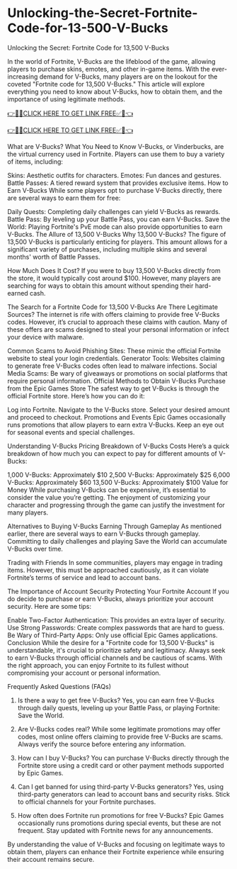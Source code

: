 # Unlocking-the-Secret-Fortnite-Code-for-13-500-V-Bucks
Unlocking the Secret: Fortnite Code for 13,500 V-Bucks

In the world of Fortnite, V-Bucks are the lifeblood of the game, allowing players to purchase skins, emotes, and other in-game items. With the ever-increasing demand for V-Bucks, many players are on the lookout for the coveted "Fortnite code for 13,500 V-Bucks." This article will explore everything you need to know about V-Bucks, how to obtain them, and the importance of using legitimate methods.

[👉🎁✅CLICK HERE TO GET LINK FREE✅🎁👈](https://freesingup.online/allgiftcards/)

[👉🎁✅CLICK HERE TO GET LINK FREE✅🎁👈](https://freesingup.online/allgiftcards/)

What are V-Bucks?
What You Need to Know
V-Bucks, or Vinderbucks, are the virtual currency used in Fortnite. Players can use them to buy a variety of items, including:

Skins: Aesthetic outfits for characters.
Emotes: Fun dances and gestures.
Battle Passes: A tiered reward system that provides exclusive items.
How to Earn V-Bucks
While some players opt to purchase V-Bucks directly, there are several ways to earn them for free:

Daily Quests: Completing daily challenges can yield V-Bucks as rewards.
Battle Pass: By leveling up your Battle Pass, you can earn V-Bucks.
Save the World: Playing Fortnite's PvE mode can also provide opportunities to earn V-Bucks.
The Allure of 13,500 V-Bucks
Why 13,500 V-Bucks?
The figure of 13,500 V-Bucks is particularly enticing for players. This amount allows for a significant variety of purchases, including multiple skins and several months' worth of Battle Passes.

How Much Does It Cost?
If you were to buy 13,500 V-Bucks directly from the store, it would typically cost around $100. However, many players are searching for ways to obtain this amount without spending their hard-earned cash.

The Search for a Fortnite Code for 13,500 V-Bucks
Are There Legitimate Sources?
The internet is rife with offers claiming to provide free V-Bucks codes. However, it’s crucial to approach these claims with caution. Many of these offers are scams designed to steal your personal information or infect your device with malware.

Common Scams to Avoid
Phishing Sites: These mimic the official Fortnite website to steal your login credentials.
Generator Tools: Websites claiming to generate free V-Bucks codes often lead to malware infections.
Social Media Scams: Be wary of giveaways or promotions on social platforms that require personal information.
Official Methods to Obtain V-Bucks
Purchase from the Epic Games Store
The safest way to get V-Bucks is through the official Fortnite store. Here’s how you can do it:

Log into Fortnite.
Navigate to the V-Bucks store.
Select your desired amount and proceed to checkout.
Promotions and Events
Epic Games occasionally runs promotions that allow players to earn extra V-Bucks. Keep an eye out for seasonal events and special challenges.

Understanding V-Bucks Pricing
Breakdown of V-Bucks Costs
Here’s a quick breakdown of how much you can expect to pay for different amounts of V-Bucks:

1,000 V-Bucks: Approximately $10
2,500 V-Bucks: Approximately $25
6,000 V-Bucks: Approximately $60
13,500 V-Bucks: Approximately $100
Value for Money
While purchasing V-Bucks can be expensive, it’s essential to consider the value you’re getting. The enjoyment of customizing your character and progressing through the game can justify the investment for many players.

Alternatives to Buying V-Bucks
Earning Through Gameplay
As mentioned earlier, there are several ways to earn V-Bucks through gameplay. Committing to daily challenges and playing Save the World can accumulate V-Bucks over time.

Trading with Friends
In some communities, players may engage in trading items. However, this must be approached cautiously, as it can violate Fortnite’s terms of service and lead to account bans.

The Importance of Account Security
Protecting Your Fortnite Account
If you do decide to purchase or earn V-Bucks, always prioritize your account security. Here are some tips:

Enable Two-Factor Authentication: This provides an extra layer of security.
Use Strong Passwords: Create complex passwords that are hard to guess.
Be Wary of Third-Party Apps: Only use official Epic Games applications.
Conclusion
While the desire for a "Fortnite code for 13,500 V-Bucks" is understandable, it's crucial to prioritize safety and legitimacy. Always seek to earn V-Bucks through official channels and be cautious of scams. With the right approach, you can enjoy Fortnite to its fullest without compromising your account or personal information.

Frequently Asked Questions (FAQs)
1. Is there a way to get free V-Bucks?
Yes, you can earn free V-Bucks through daily quests, leveling up your Battle Pass, or playing Fortnite: Save the World.

2. Are V-Bucks codes real?
While some legitimate promotions may offer codes, most online offers claiming to provide free V-Bucks are scams. Always verify the source before entering any information.

3. How can I buy V-Bucks?
You can purchase V-Bucks directly through the Fortnite store using a credit card or other payment methods supported by Epic Games.

4. Can I get banned for using third-party V-Bucks generators?
Yes, using third-party generators can lead to account bans and security risks. Stick to official channels for your Fortnite purchases.

5. How often does Fortnite run promotions for free V-Bucks?
Epic Games occasionally runs promotions during special events, but these are not frequent. Stay updated with Fortnite news for any announcements.

By understanding the value of V-Bucks and focusing on legitimate ways to obtain them, players can enhance their Fortnite experience while ensuring their account remains secure.
